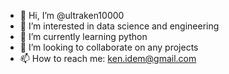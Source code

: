 - 👋 Hi, I’m @ultraken10000
- 👀 I’m interested in data science and engineering
- 🌱 I’m currently learning python
- 💞️ I’m looking to collaborate on any projects
- 📫 How to reach me: ken.idem@gmail.com
<!---
ultraken10000/ultraken10000 is a ✨ special ✨ repository because its `README.md` (this file) appears on your GitHub profile.
You can click the Preview link to take a look at your changes.
--->
